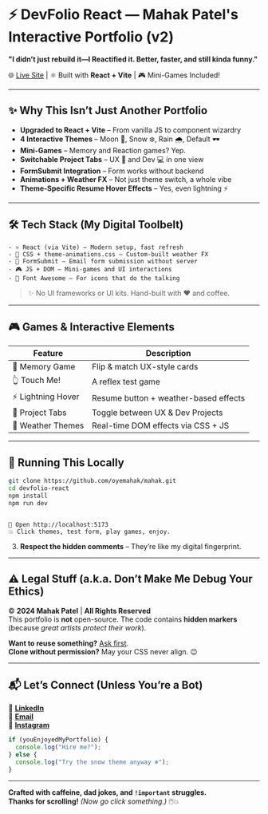 # ⚡️ DevFolio React — Mahak Patel's Interactive Portfolio (v2)

**"I didn’t just rebuild it—I Reactified it. Better, faster, and still kinda funny."**

🌐 [Live Site](https://oyemahak.github.io/mahak/) | ⚛️ Built with **React + Vite** | 🎮 Mini-Games Included!

---

## ✨ Why This Isn’t Just Another Portfolio

- **Upgraded to React + Vite** – From vanilla JS to component wizardry  
- **4 Interactive Themes** – Moon 🌙, Snow ❄️, Rain 🌧️, Default 🕶️  
- **Mini-Games** – Memory and Reaction games? Yep.  
- **Switchable Project Tabs** – UX 🧠 and Dev 💻 in one view  
- **FormSubmit Integration** – Form works without backend  
- **Animations + Weather FX** – Not just theme switch, a whole vibe  
- **Theme-Specific Resume Hover Effects** – Yes, even lightning ⚡

---

## 🛠️ Tech Stack (My Digital Toolbelt)


```
- ⚛️ React (via Vite) – Modern setup, fast refresh
- 🎨 CSS + theme-animations.css – Custom-built weather FX
- 📧 FormSubmit – Email form submission without server
- 🎮 JS + DOM – Mini-games and UI interactions
- 🚀 Font Awesome – For icons that do the talking
```


> ✨ No UI frameworks or UI kits. Hand-built with ❤️ and coffee.

---

## 🎮 Games & Interactive Elements

| Feature | Description |
|--------|-------------|
| 🎯 Memory Game | Flip & match UX-style cards |
| 👆 Touch Me! | A reflex test game |
| ⚡ Lightning Hover | Resume button + weather-based effects |
| 💫 Project Tabs | Toggle between UX & Dev Projects |
| 🌈 Weather Themes | Real-time DOM effects via CSS + JS |

---

## 🚀 Running This Locally

```bash
git clone https://github.com/oyemahak/mahak.git
cd devfolio-react
npm install
npm run dev
```

```

🧪 Open http://localhost:5173
💥 Click themes, test form, play games, enjoy.

```
3. **Respect the hidden comments** – They’re like my digital fingerprint.  

---

## **⚠️ Legal Stuff (a.k.a. Don’t Make Me Debug Your Ethics)**  

© **2024 Mahak Patel** | **All Rights Reserved**  
This portfolio is **not** open-source. The code contains **hidden markers** (because *great artists protect their work*).  

**Want to reuse something?** [Ask first](mailto:mahakpateluiux@gmail.com).  
**Clone without permission?** May your CSS never align. 😉  

---

## **📬 Let’s Connect (Unless You’re a Bot)**  

🔗 [**LinkedIn**](https://www.linkedin.com/in/mahak-patel-167640150)  
📧 [**Email**](mailto:mahakpateluiux@gmail.com)  
📸 [**Instagram**](https://www.instagram.com/oyemahak)

```javascript
if (youEnjoyedMyPortfolio) {
  console.log("Hire me?");
} else {
  console.log("Try the snow theme anyway ❄️");
}
```

---

**Crafted with caffeine, dad jokes, and `!important` struggles.**  
**Thanks for scrolling!** *(Now go click something.)* 🖱️💥